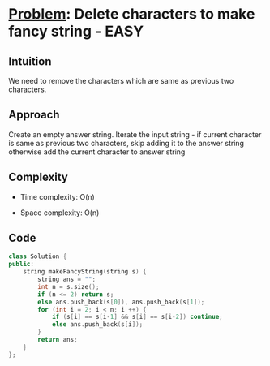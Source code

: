 # [Problem](https://leetcode.com/problems/delete-characters-to-make-fancy-string): Delete characters to make fancy string - EASY

## Intuition
We need to remove the characters which are same as previous two characters.

## Approach
Create an empty answer string. Iterate the input string - if current character is same as previous two characters, skip adding it to the answer string otherwise add the current character to answer string

## Complexity
- Time complexity:
O(n)

- Space complexity:
O(n)

## Code
```cpp []
class Solution {
public:
    string makeFancyString(string s) {
        string ans = "";
        int n = s.size();
        if (n <= 2) return s;
        else ans.push_back(s[0]), ans.push_back(s[1]);
        for (int i = 2; i < n; i ++) {
            if (s[i] == s[i-1] && s[i] == s[i-2]) continue;
            else ans.push_back(s[i]);
        }
        return ans;
    }
};
```

